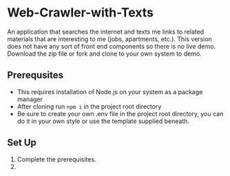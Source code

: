 # Web-Crawler-with-Texts

An application that searches the internet and texts me links to related materials that are interesting to me (jobs, apartments, etc.). This version does not have any sort of front end components so there is no live demo. Download the zip file or fork and clone to your own system to demo.

## Prerequsites

* This requires installation of Node.js on your system as a package manager 
* After cloning run ```npm i``` in the project root directory
* Be sure to create your own .env file in the project root directory, you can do it in your own style or use the template supplied beneath.

## Set Up

1. Complete the prerequisites.
1.
